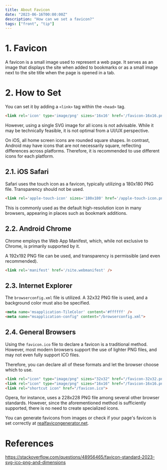```yaml
---
title: About Favicon
date: "2023-06-16T00:00:00Z"
description: "How can we set a favicon?"
tags: ["front", "tip"]
---
```


# 1. Favicon

A favicon is a small image used to represent a web page. It serves as an image that displays the site when added to bookmarks or as a small image next to the site title when the page is opened in a tab.

# 2. How to Set

You can set it by adding a `<link>` tag within the `<head>` tag.

```html
<link rel='icon' type='image/png' sizes='16x16' href='/favicon-16x16.png' />
```

However, using a single SVG image for all icons is not advisable. While it may be technically feasible, it is not optimal from a UI/UX perspective.

On iOS, all home screen icons are rounded square shapes. In contrast, Android may have icons that are not necessarily square, reflecting differences across platforms. Therefore, it is recommended to use different icons for each platform.

## 2.1. iOS Safari

Safari uses the touch icon as a favicon, typically utilizing a 180x180 PNG file. Transparency should not be used.

```html
<link rel='apple-touch-icon' sizes='180x180' href='/apple-touch-icon.png' />
```

This is commonly used as the default high-resolution icon in many browsers, appearing in places such as bookmark additions.

## 2.2. Android Chrome

Chrome employs the Web App Manifest, which, while not exclusive to Chrome, is primarily supported by it.

A 192x192 PNG file can be used, and transparency is permissible (and even recommended).

```html
<link rel='manifest' href='/site.webmanifest' />
```

## 2.3. Internet Explorer

The `browserconfig.xml` file is utilized. A 32x32 PNG file is used, and a background color must also be specified.

```html
<meta name='msapplication-TileColor' content='#ffffff' />
<meta name="msapplication-config" content="/browserconfig.xml">
```

## 2.4. General Browsers

Using the `favicon.ico` file to declare a favicon is a traditional method. However, most modern browsers support the use of lighter PNG files, and may not even fully support ICO files.

Therefore, you can declare all of these formats and let the browser choose which to use.

```html
<link rel="icon" type="image/png" sizes="32x32" href="/favicon-32x32.png">
<link rel="icon" type="image/png" sizes="16x16" href="/favicon-16x16.png">
<link rel="shortcut icon" href="/favicon.ico">
```

Opera, for instance, uses a 228x228 PNG file among several other browser standards. However, since the aforementioned method is sufficiently supported, there is no need to create specialized icons.

You can generate favicons from images or check if your page's favicon is set correctly at [realfavicongenerator.net](https://realfavicongenerator.net/).

# References

https://stackoverflow.com/questions/48956465/favicon-standard-2023-svg-ico-png-and-dimensions